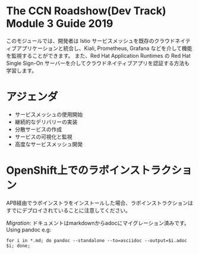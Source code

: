 The CCN Roadshow(Dev Track) Module 3 Guide 2019
===
このモジュールでは、開発者は Istio サービスメッシュを既存のクラウドネイティブアプリケーションと統合し、Kiali, Prometheus, Grafana などを介して機能を監視することができます。
また、Red Hat Application Runtimes の Red Hat Single Sign-On サーバーを介してクラウドネイティブアプリを認証する方法も学習します。

アジェンダ
===
* サービスメッシュの使用開始
* 継続的なデリバリーの実装
* 分散サービスの作成
* サービスの可視化と監視
* 高度なサービスメッシュ開発

OpenShift上でのラボインストラクション
===

APB経由でラボインストラをインストールした場合、ラボインストラクションはすでにデプロイされていることに注意してください。

_Migration_: ドキュメントはmarkdownからadocにマイグレーション済みです。 
Using pandoc e.g: 
``` 
for i in *.md; do pandoc --standalone --to=asciidoc --output=$i.adoc $i; done;
```